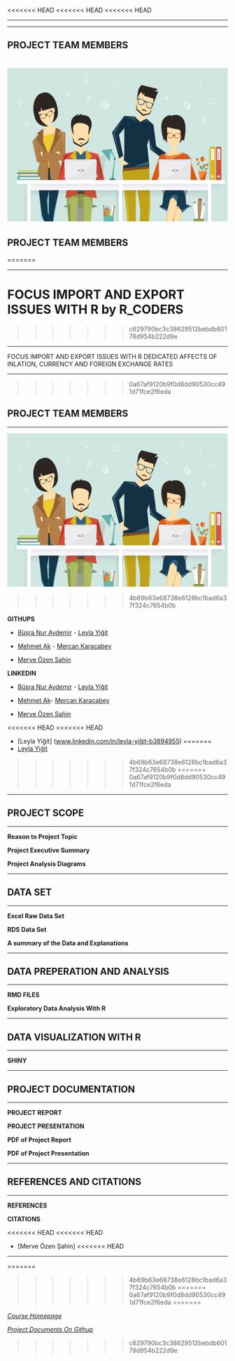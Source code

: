 
<<<<<<< HEAD
<<<<<<< HEAD
<<<<<<< HEAD
***
***
## PROJECT TEAM MEMBERS

![alt text](https://github.com/MEF-BDA503/gpj18-r_coders/blob/master/img/R_developers.jpg)
=======
## PROJECT TEAM MEMBERS
=======
***
  FOCUS IMPORT AND EXPORT ISSUES WITH R by R_CODERS 
=======
>>>>>>> c629790bc3c38629512bebdb60178d954b222d9e


*** 

FOCUS IMPORT AND EXPORT ISSUES WITH R DEDICATED AFFECTS OF INLATION, CURRENCY AND FOREIGN EXCHANGE RATES

***  


>>>>>>> 0a67af9120b9f0d8dd90530cc491d71fce2f6eda

## PROJECT TEAM MEMBERS
*** 
![Image description](https://github.com/MEF-BDA503/gpj18-r_coders/blob/master/img/R_developers.jpg)
>>>>>>> 4b69b63e68738e6128bc1bad6a37f324c7654b0b

**GITHUPS**

- [Büşra Nur Aydemir](https://mef-bda503.github.io/pj18-aydemirbusra/) - [Leyla Yiğit](https://mef-bda503.github.io/pj18-Leyla.Yigit/)

- [Mehmet Ak](https://mef-bda503.github.io/pj18-mehmetakk/) - [Mercan Karacabey](https://mef-bda503.github.io/pj18-mkaracabey/)

- [Merve Özen Şahin](https://mef-bda503.github.io/pj18-ozenm/)

**LINKEDIN**
- [Büşra Nur Aydemir]( https://www.linkedin.com/in/busra-nur-aydemir-51b81b8b/) - [Leyla Yiğit](https://www.linkedin.com/in/leyla-yi%C4%9Fit-b3894955/)

- [Mehmet Ak](https://www.linkedin.com/in/ACoAACENGXUBEHApr9slAuQzh8lBviwp1FrY3oY/)- [Mercan Karacabey](https://www.linkedin.com/in/mercan-karacabey-708240103/)

- [Merve Özen Şahin](https://www.linkedin.com/in/merve-ozen-sahin-91027431/)


<<<<<<< HEAD
<<<<<<< HEAD
- [Leyla Yiğit] (www.linkedin.com/in/leyla-yiğit-b3894955)
=======
- [Leyla Yiğit](https://www.linkedin.com/public-profile/settings?trk=d_flagship3_profile_self_view_public_profile)
>>>>>>> 4b69b63e68738e6128bc1bad6a37f324c7654b0b
=======
>>>>>>> 0a67af9120b9f0d8dd90530cc491d71fce2f6eda

***
## PROJECT SCOPE 
*** 
**Reason to Project Topic**

**Project Executive Summary**

**Project Analysis Diagrams**



***
## DATA SET 
*** 
**Excel Raw Data Set**

**RDS Data Set**

**A summary of the Data and Explanations**



***
## DATA PREPERATION AND ANALYSIS
*** 
**RMD FILES**

**Exploratory Data Analysis With R**



***
## DATA VISUALIZATION WITH R
*** 
**SHINY**



***
## PROJECT DOCUMENTATION
*** 
**PROJECT REPORT**

**PROJECT PRESENTATION**

**PDF of Project Report**

**PDF of Project Presentation**


***
## REFERENCES AND CITATIONS
*** 
**REFERENCES**

**CITATIONS**


<<<<<<< HEAD
<<<<<<< HEAD
- [Merve Özen Şahin]
<<<<<<< HEAD
***
=======
>>>>>>> 4b69b63e68738e6128bc1bad6a37f324c7654b0b
=======
>>>>>>> 0a67af9120b9f0d8dd90530cc491d71fce2f6eda
=======


*[Course Homepage](https://mef-bda503.github.io/)*

*[Project Documents On Githup](https://github.com/MEF-BDA503/gpj18-r_coders)*
>>>>>>> c629790bc3c38629512bebdb60178d954b222d9e
